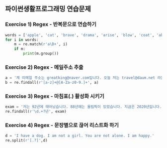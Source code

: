 ## 파이썬생활프로그래밍 연습문제
### Exercise 1) Regex - 반복문으로 연습하기
```python
words = ['apple', 'cat', 'brave', 'drama', 'arise', 'blow', 'coat', 'above']
for i in words:
    m = re.match(r'a\D+', i)
    if m:
        print(m.group())
```

### Exercise 2) Regex - 메일주소 추출
```python
a = '제 이메일 주소는 greatking@naver.com입니다. 오늘 저는 travel@daum.net 라는 주소로 메일을 보내려고 합니다. 저는 apple@gmail.com, life@abc.co.kr 라는 메일도 사용하고 있습니다.'
b = re.findall(r'[a-z]+@[A-Za-z0-9.]+', a)
```
### Exercise 3) Regex - 마침표(.) 활성화 시키기
```python
exam = '저는 92년에 태어났습니다. 88년에는 올림픽이 있었습니다. 지금은 2020년입니다.'
re.findall(r'\d.+?년', exam)
```

### Exercise 4) Regex - 문장별으로 끊어 리스트화 하기
```python
d = 'I have a dog. I am not a girl. You are not alone. I am happy.'
re.split(r'[.?]',d)
```
